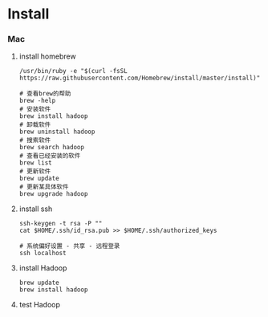 # Install

### Mac

1. install homebrew

	```
	/usr/bin/ruby -e "$(curl -fsSL https://raw.githubusercontent.com/Homebrew/install/master/install)"
	
	```
	
	```
	# 查看brew的帮助
	brew -help
	# 安装软件
	brew install hadoop
	# 卸载软件
	brew uninstall hadoop
	# 搜索软件
	brew search hadoop
	# 查看已经安装的软件
	brew list
	# 更新软件
	brew update
	# 更新某具体软件
	brew upgrade hadoop
	```
	
2. install ssh

	```
	ssh-keygen -t rsa -P ""
	cat $HOME/.ssh/id_rsa.pub >> $HOME/.ssh/authorized_keys
	```	
	
	```
	# 系统偏好设置 - 共享 - 远程登录
	ssh localhost
	```
	
3. install Hadoop

	```
	brew update
	brew install hadoop
	```	
	
4. test Hadoop	


	

	